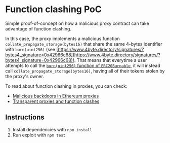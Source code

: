 # Function clashing PoC

Simple proof-of-concept on how a malicious proxy contract can take advantage of function clashing.

In this case, the proxy implements a malicious function `collate_propagate_storage(bytes16)` that share the same 4-bytes identifier with `burn(uint256)` (see [https://www.4byte.directory/signatures/?bytes4_signature=0x42966c68](https://www.4byte.directory/signatures/?bytes4_signature=0x42966c68)). That means that everytime a user attempts to call the [`burn(uint256)` function of `ERC20Burnable`](https://github.com/OpenZeppelin/openzeppelin-eth/blob/v2.1.3/contracts/token/ERC20/ERC20Burnable.sol#L15), it will instead call `collate_propagate_storage(bytes16)`, having all of their tokens stolen by the proxy's owner.

To read about function clashing in proxies, you can check:
- [Malicious backdoors in Ethereum proxies](https://medium.com/nomic-labs-blog/malicious-backdoors-in-ethereum-proxies-62629adf3357)
- [Transparent proxies and function clashes](https://github.com/zeppelinos/zos/blob/master/packages/docs/docs/docs/pattern.md#transparent-proxies-and-function-clashes)

## Instructions

1. Install dependencies with `npm install`
2. Run exploit with `npm test`
